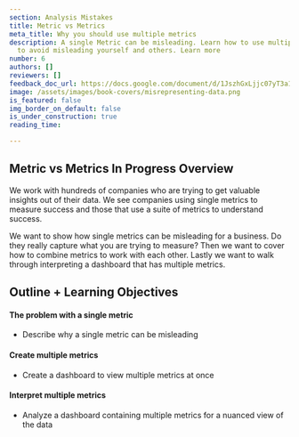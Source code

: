 ```yaml
---
section: Analysis Mistakes
title: Metric vs Metrics
meta_title: Why you should use multiple metrics
description: A single Metric can be misleading. Learn how to use multiple Metrics
  to avoid misleading yourself and others. Learn more
number: 6
authors: []
reviewers: []
feedback_doc_url: https://docs.google.com/document/d/1JszhGxLjjc07yT3a1bCA8ci1fp8xScC-2BF1kvoFHLM/edit?usp=sharing
image: /assets/images/book-covers/misrepresenting-data.png
is_featured: false
img_border_on_default: false
is_under_construction: true
reading_time:

---
```

## Metric vs Metrics In Progress Overview

We work with hundreds of companies who are trying to get valuable insights out of their data. We see companies using single metrics to measure success and those that use a suite of metrics to understand success.

We want to show how single metrics can be misleading for a business. Do they really capture what you are trying to measure? Then we want to cover how to combine metrics to work with each other. Lastly we want to walk through interpreting a dashboard that has multiple metrics.

## Outline + Learning Objectives

#### The problem with a single metric

* Describe why a single metric can be misleading

#### Create multiple metrics

* Create a dashboard to view multiple metrics at once

#### Interpret multiple metrics

* Analyze a dashboard containing multiple metrics for a nuanced view of the data
